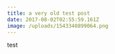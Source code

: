 ```yaml
---
title: a very old test post
date: 2017-08-02T02:55:59.161Z
image: /uploads/1543340899064.png
---
```

test

